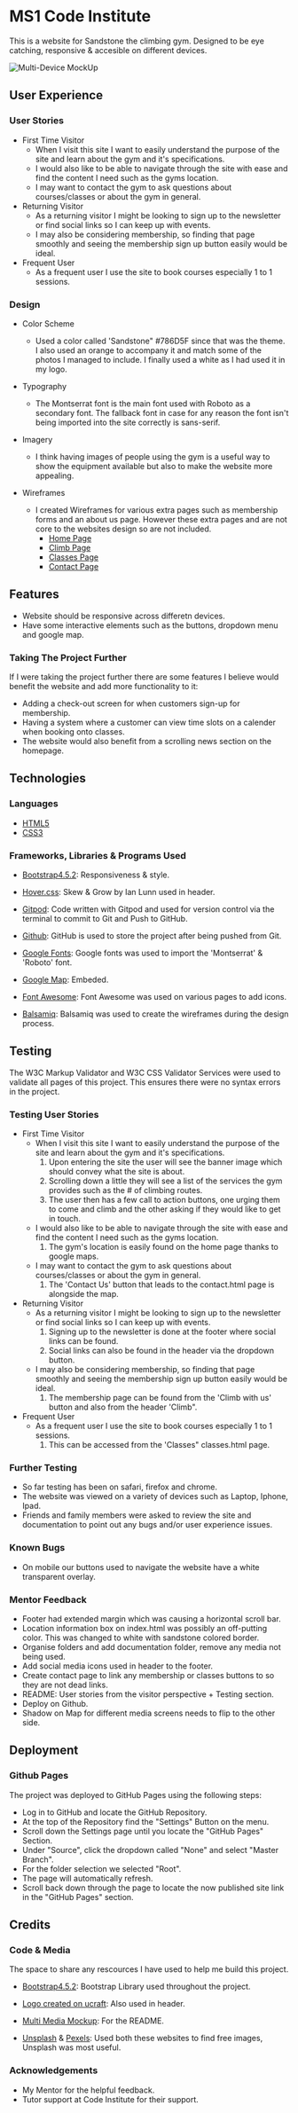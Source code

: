 # MS1 Code Institute

This is a website for Sandstone the climbing gym. Designed to be eye catching, responsive & accesible on different devices.

![Multi-Device MockUp](documentation/images/multi-device.png)

## User Experience

### User Stories

- First Time Visitor
    - When I visit this site I want to easily understand the purpose of the site and learn about the gym and it's specifications.
    - I would also like to be able to navigate through the site with ease and find the content I need such as the gyms location.
    - I may want to contact the gym to ask questions about courses/classes or about the gym in general.
- Returning Visitor
    - As a returning visitor I might be looking to sign up to the newsletter or find social links so I can keep up with events.
    - I may also be considering membership, so finding that page smoothly and seeing the membership sign up button easily would be ideal.
- Frequent User
    - As a frequent user I use the site to book courses especially 1 to 1 sessions.

### Design

- Color Scheme
    - Used a color called 'Sandstone" #786D5F since that was the theme. I also used an orange to accompany it and match some of the photos I managed to include. I finally used a white as I had used it in my logo.

- Typography
    - The Montserrat font is the main font used with Roboto as a secondary font. The fallback font in case for any reason the font isn't being imported into the site correctly is sans-serif.

- Imagery
    - I think having images of people using the gym is a useful way to show the equipment available but also to make the website more appealing.

- Wireframes
    - I created Wireframes for various extra pages such as membership forms and an about us page. However these extra pages and are not core to the websites design so are not included.
        - [Home Page](/workspace/Code-Institute-MS1/documentation/ms1-wireframe/index.html.png)
        - [Climb Page](/workspace/Code-Institute-MS1/documentation/ms1-wireframe/membership.html.png)
        - [Classes Page](/workspace/Code-Institute-MS1/documentation/ms1-wireframe/classes.html.png)
        - [Contact Page](/workspace/Code-Institute-MS1/documentation/ms1-wireframe/contact_us.html.png)

## Features

- Website should be responsive across differetn devices.
- Have some interactive elements such as the buttons, dropdown menu and google map.

### Taking The Project Further

If I were taking the project further there are some features I believe would benefit the website and add more functionality to it:
- Adding a check-out screen for when customers sign-up for membership.
- Having a system where a customer can view time slots on a calender when booking onto classes.
- The website would also benefit from a scrolling news section on the homepage.

## Technologies

### Languages

- [HTML5](https://en.wikipedia.org/wiki/HTML5)
- [CSS3](https://en.wikipedia.org/wiki/CSS)

### Frameworks, Libraries & Programs Used

- [Bootstrap4.5.2](https://getbootstrap.com/): Responsiveness & style.

- [Hover.css](http://ianlunn.github.io/Hover/): Skew & Grow by Ian Lunn used in header.

- [Gitpod](https://www.gitpod.io/): Code written with Gitpod and used for version control via the terminal to commit to Git and Push to GitHub.

- [Github](https://github.com/): GitHub is used to store the project after being pushed from Git.

- [Google Fonts](https://fonts.google.com/?query=Oswa): Google fonts was used to import the 'Montserrat' & 'Roboto' font.

- [Google Map](https://www.google.co.uk/maps): Embeded.

- [Font Awesome](https://fontawesome.com/): Font Awesome was used on various pages to add icons.

- [Balsamiq](https://balsamiq.com/): Balsamiq was used to create the wireframes during the design process.

## Testing

The W3C Markup Validator and W3C CSS Validator Services were used to validate all pages of this project. This ensures there were no syntax errors in the project.

### Testing User Stories

- First Time Visitor
    - When I visit this site I want to easily understand the purpose of the site and learn about the gym and it's specifications.
        1. Upon entering the site the user will see the banner image which should convey what the site is about.
        1. Scrolling down a little they will see a list of the services the gym provides such as the # of climbing routes.
        1. The user then has a few call to action buttons, one urging them to come and climb and the other asking if they would like to get in touch.
    - I would also like to be able to navigate through the site with ease and find the content I need such as the gyms location.
        1. The gym's location is easily found on the home page thanks to google maps.
    - I may want to contact the gym to ask questions about courses/classes or about the gym in general.
        1. The 'Contact Us' button that leads to the contact.html page is alongside the map.
- Returning Visitor
    - As a returning visitor I might be looking to sign up to the newsletter or find social links so I can keep up with events.
        1. Signing up to the newsletter is done at the footer where social links can be found.
        1. Social links can also be found in the header via the dropdown button.
    - I may also be considering membership, so finding that page smoothly and seeing the membership sign up button easily would be ideal.
        1. The membership page can be found from the 'Climb with us' button and also from the header 'Climb".
- Frequent User
    - As a frequent user I use the site to book courses especially 1 to 1 sessions.
        1. This can be accessed from the 'Classes" classes.html page.

### Further Testing

- So far testing has been on safari, firefox and chrome.
- The website was viewed on a variety of devices such as Laptop, Iphone, Ipad.
- Friends and family members were asked to review the site and documentation to point out any bugs and/or user experience issues.

### Known Bugs

- On mobile our buttons used to navigate the website have a white transparent overlay.

### Mentor Feedback

- Footer had extended margin which was causing a horizontal scroll bar.
- Location information box on index.html was possibly an off-putting color. This was changed to white with sandstone colored border.
- Organise folders and add documentation folder, remove any media not being used.
- Add social media icons used in header to the footer.
- Create contact page to link any membership or classes buttons to so they are not dead links.
- README: User stories from the visitor perspective + Testing section.
- Deploy on Github.
- Shadow on Map for different media screens needs to flip to the other side.

## Deployment

### Github Pages

The project was deployed to GitHub Pages using the following steps:

- Log in to GitHub and locate the GitHub Repository.
- At the top of the Repository find the "Settings" Button on the menu.
- Scroll down the Settings page until you locate the "GitHub Pages" Section.
- Under "Source", click the dropdown called "None" and select "Master Branch".
- For the folder selection we selected "Root".
- The page will automatically refresh.
- Scroll back down through the page to locate the now published site link in the "GitHub Pages" section.


## Credits

### Code & Media

The space to share any rescources I have used to help me build this project.

- [Bootstrap4.5.2](https://getbootstrap.com/): Bootstrap Library used throughout the project.

- [Logo created on ucraft](https://www.ucraft.com/free-logo-maker): Also used in header.

- [Multi Media Mockup](https://techsini.com/multi-mockup/): For the README.

- [Unsplash](https://unsplash.com/) & [Pexels](https://www.pexels.com/): Used both these websites to find free images, Unsplash was most useful.

### Acknowledgements

- My Mentor for the helpful feedback.
- Tutor support at Code Institute for their support.